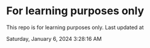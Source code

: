 # For learning purposes only
This repo is for learning purposes only.
Last updated at

Saturday, January 6, 2024 3:28:16 AM

